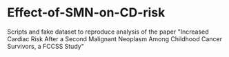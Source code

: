 # Effect-of-SMN-on-CD-risk
Scripts and fake dataset to reproduce analysis of the paper "Increased Cardiac Risk After a Second Malignant Neoplasm Among Childhood Cancer Survivors, a FCCSS Study"
